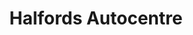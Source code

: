 ---
title: "Halfords Autocentre"
url: /cambridge/halfords-autocentre-henley-road/
shop: Autowerkstatt
---